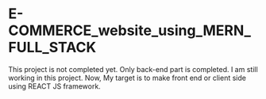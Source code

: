 # E-COMMERCE_website_using_MERN_FULL_STACK

This project is not completed yet. Only back-end part is completed. I am still working in this project. Now, My target is to make front end or client side using REACT JS framework.
